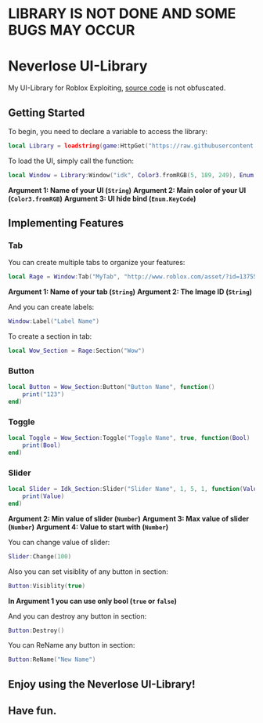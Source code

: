 # LIBRARY IS NOT DONE AND SOME BUGS MAY OCCUR


# Neverlose UI-Library

My UI-Library for Roblox Exploiting, [source code](Source.lua) is not obfuscated.

## Getting Started

To begin, you need to declare a variable to access the library:

```lua
local Library = loadstring(game:HttpGet("https://raw.githubusercontent.com/morgenzhtern/UI-Libs/main/Neverlose/Source.lua"))()
```

To load the UI, simply call the function:

```lua
local Window = Library:Window("idk", Color3.fromRGB(5, 189, 249), Enum.KeyCode.LeftShift)
```
**Argument 1: Name of your UI (`String`)**
**Argument 2: Main color of your UI (`Color3.fromRGB`)**
**Argument 3: UI hide bind (`Enum.KeyCode`)**

## Implementing Features

### Tab

You can create multiple tabs to organize your features:

```lua
local Rage = Window:Tab("MyTab", "http://www.roblox.com/asset/?id=13755099386")
```
**Argument 1: Name of your tab (`String`)**
**Argument 2: The Image ID (`String`)**

And you can create labels:

```lua
Window:Label("Label Name")
```

To create a section in tab:

```lua
local Wow_Section = Rage:Section("Wow")
```

### Button

```lua
local Button = Wow_Section:Button("Button Name", function()
    print("123")
end)
```

### Toggle

```lua
local Toggle = Wow_Section:Toggle("Toggle Name", true, function(Bool)
    print(Bool)
end)
```

### Slider

```lua
local Slider = Idk_Section:Slider("Slider Name", 1, 5, 1, function(Value)
    print(Value)
end)
```
**Argument 2: Min value of slider (`Number`)**
**Argument 3: Max value of slider (`Number`)**
**Argument 4: Value to start with (`Number`)**

You can change value of slider:

```lua
Slider:Change(100)
```

Also you can set visiblity of any button in section:

```lua
Button:Visiblity(true)
```
**In Argument 1 you can use **only bool** (`true` or `false`)**

And you can destroy any button in section:

```lua
Button:Destroy()
```

You can ReName any button in section:

```lua
Button:ReName("New Name")
```

## Enjoy using the Neverlose UI-Library!
## Have fun.
